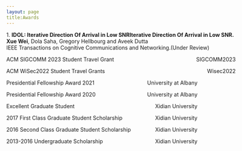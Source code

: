 ```yaml
---
layout: page
title:Awards
---
```


<!-- * ACM WiSec2022 Student Travel Grants  &emsp; &emsp; &emsp; &emsp; &emsp; &emsp;     Wisec2022

* Presidential Fellowship Award 2021   &emsp; &emsp; &emsp; &emsp; &emsp; &emsp; &ensp;  &thinsp; &thinsp; &thinsp;     University at Albany

* Presidential Fellowship Award 2020    &emsp; &emsp; &emsp; &emsp; &emsp; &emsp; &ensp;  &ensp;      University at Albany

* Excellent Graduate Student   &emsp; &emsp; &emsp; &emsp; &emsp; &emsp; &emsp; &emsp; &emsp; &ensp;  &ensp;   Xidian University

* 2017 First Class Graduate Student Scholarship  &nbsp; &nbsp; &nbsp;  &nbsp; &nbsp;  &ensp;  &ensp;  Xidian University

* 2016 Second Class Graduate Student Scholarship  &nbsp; &nbsp; &nbsp;  &nbsp; &nbsp;   Xidian University

* 2016 Third Class Scholarship  &emsp; &emsp;  &emsp; &emsp; &emsp; &emsp; &emsp; &emsp; &emsp; &ensp;   Xidian University

* 2015 Third Class Scholarship  &emsp; &emsp;  &emsp; &emsp; &emsp; &emsp; &emsp; &emsp; &emsp; &ensp;  Xidian University

* 2014 Third Class Scholarship  &emsp; &emsp;  &emsp; &emsp; &emsp; &emsp; &emsp; &emsp; &emsp; &ensp;  Xidian University

* 2013 Third Class Scholarship  &emsp; &emsp;  &emsp; &emsp; &emsp; &emsp; &emsp; &emsp; &emsp; &ensp;  Xidian University -->

<p style="width: 120%;">
    1. <strong>IDOL: Iterative Direction Of Arrival in Low SNRIterative Direction Of Arrival in Low SNR.</strong> <br/>
    <strong>Xue Wei</strong>, Dola Saha, Gregory Hellbourg and Aveek Dutta <br/>
    IEEE Transactions on Cognitive Communications and Networking.(Under Review)
</p>

<p style="text-align:left;width: 120%;">
    ACM SIGCOMM 2023 Student Travel Grant 
   <span style="float:right;">
    SIGCOMM2023
   </span>
</p>
<p style="text-align:left;width: 120%;">
    ACM WiSec2022 Student Travel Grants
   <span style="float:right;">
    Wisec2022
   </span>
</p>
<p style="text-align:left;">
    Presidential Fellowship Award 2021
   <span style="float:right;">
    University at Albany
   </span>
</p>
<p style="text-align:left;">
    Presidential Fellowship Award 2020
   <span style="float:right;">
    University at Albany
   </span>
</p>
<p style="text-align:left;">
    Excellent Graduate Student
   <span style="float:right;">
    Xidian University
   </span>
</p>
<p style="text-align:left;">
    2017 First Class Graduate Student Scholarship
   <span style="float:right;">
    Xidian University
   </span>
</p>
<p style="text-align:left;">
    2016 Second Class Graduate Student Scholarship 
   <span style="float:right;">
    Xidian University
   </span>
</p>
<p style="text-align:left;">
    2013-2016 Undergraduate Scholarship 
   <span style="float:right;">
    Xidian University
   </span>
</p>
<!-- <p style="text-align:left;">
    2015 Third Class Scholarship    
   <span style="float:right;">
    Xidian University 
   </span>
</p>
<p style="text-align:left;">
    2014 Third Class Scholarship  
   <span style="float:right;">
    Xidian University
   </span>
</p>

<p style="text-align:left;">
    2013 Third Class Scholarship
   <span style="float:right;">
    Xidian University
   </span>
</p> -->

